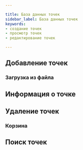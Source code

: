 ```yaml
---

title: База данных точек
sidebar_label: База данных точек
keywords:
- создание точек
- просмотр точек
- редактирование точек

---
```



## Добавление точек

### Загрузка из файла


## Информация о точке


## Удаление точек

### Корзина



## Поиск точек



